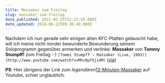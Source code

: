 ```yaml
---
title: Massaker zum Freitag
slug: massaker-zum-freitag
date_published: 2011-03-25T12:25:55.000Z
date_updated: 2018-08-22T09:38:40.000Z
---
```


Nachdem ich nun gerade sehr einigen alten KFC-Platten gelauscht habe, will ich meine nicht minder bewunderte Bewunderung seinem Soloprogramm gegenüber anmerken und verlinke: **Massaker** von **Tommy Stumpff!** zum Freitag :-)
`[Tommi Stumpff - Massaker (Live, 1993)](http://www.youtube.com/watch?v=Mhc0pfXji4M)`
([via](http://tommi-stumpff.blogspot.com/2008/04/auftritt-fundstck.html))

**PS**: Hier übrigens der Link zum *legendären*[13-Minuten-Massaker](http://www.youtube.com/watch?v=rFjpeHe_NAI&feature=related) auf Youtube, schier unglaublich.
